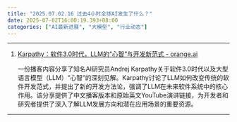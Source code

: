 ```yaml
---
title: "2025.07.02.16 过去4小时全球AI发生了什么？"
date: 2025-07-02T16:00:19.393+08:00
categories: ["AI最新进展", "大模型", "行业动态"]
---
```


---

1.  [Karpathy：软件3.0时代，LLM的“心智”与开发新范式 - orange.ai](https://x.com/oran_ge/status/1940289013954572297)

    一份播客内容分享了知名AI研究员Andrej Karpathy关于软件3.0时代以及大型语言模型（LLM）“心智”的深刻见解。Karpathy讨论了LLM如何改变传统的软件开发范式，并提出了新的开发方法论，强调了LLM在未来软件系统中的核心作用。该分享提供了中文播客版本和原始英文YouTube演讲链接，为开发者和研究者提供了深入了解LLM发展方向和潜在应用场景的重要资源。

---